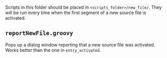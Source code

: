 Scripts in this folder should be placed in `<scripts_folder>/new_file/`. They will be run every time when the first segment of a new source file is activated.

## `reportNewFile.groovy`

Pops up a dialog window reporting that a new source file was activated. Works better than the one in `entry_activated`.
